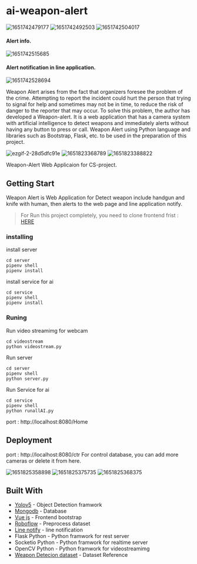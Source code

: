 # ai-weapon-alert
![1651742479177](https://user-images.githubusercontent.com/48666197/167086778-44551e4e-0b1a-46b7-b6a8-b26092e00604.jpg)
![1651742492503](https://user-images.githubusercontent.com/48666197/167086801-f476c5c1-fe5b-4274-a8e5-47c2614f36fb.jpg)
![1651742504017](https://user-images.githubusercontent.com/48666197/167086930-72a25570-5c4c-427b-a826-0372b035c406.jpg)

 #### Alert info.
 
![1651742515685](https://user-images.githubusercontent.com/48666197/167086823-a76b0114-fc5e-4c97-a9a2-b8bbbd28fe6c.jpg)


 #### Alert notification in line application.
 
![1651742528694](https://user-images.githubusercontent.com/48666197/167086831-fc86b1de-dc83-4858-a54b-6f58804d22b4.jpg)

Weapon Alert arises from the fact that organizers foresee the problem of the crime. Attempting to report the incident could hurt the person that trying to signal for help and sometimes may not be in time, to reduce the risk of danger to the reporter that may occur. To solve this problem, the author has developed a Weapon-alert. It is a web application that has a camera system with artificial intelligence to detect weapons and immediately alerts without having any button to press or call. Weapon Alert using Python language and libraries such as Bootstrap, Flask, etc. to be used in the preparation of this project.

![ezgif-2-28d5dfc91e](https://user-images.githubusercontent.com/48666197/167089336-d91f3fe4-8412-4d98-942d-ea39a7b49400.gif)
![1651823368789](https://user-images.githubusercontent.com/48666197/167090136-4cfe7955-7e3f-431d-bf47-3df8bf53ed00.jpg)
![1651823388822](https://user-images.githubusercontent.com/48666197/167090143-5254d424-2364-4c01-a111-6fbafcde25fc.jpg)

Weapon-Alert Web Applicaion for CS-project.

## Getting Start
Weapon Alert is Web Application for Detect weapon include handgun and knife with human, then alerts to the web page and line application notify.

> For Run this project completely, you need to clone frontend frist : [HERE](https://github.com/GunAyng/project-weapon-alert)

### installing
install server
```
cd server
pipenv shell
pipenv install
```
install service for ai
```
cd service
pipenv shell
pipenv install
```

### Runing
Run video streamimg for webcam
```
cd videostream
python videostream.py
```
Run server
```
cd server
pipenv shell
python server.py
```
Run Service for ai
```
cd service
pipenv shell
python runallAI.py
```

port : http://localhost:8080/Home

## Deployment

port : http://localhost:8080/ctr
For control database, you can add more cameras or delete it from here.

![1651825358898](https://user-images.githubusercontent.com/48666197/167095069-30286acc-5602-4ded-a868-8fc76bf23c14.jpg)
![1651825375735](https://user-images.githubusercontent.com/48666197/167095081-abfe4f54-52d7-4e3e-bd71-e3885dec4114.jpg)
![1651825368375](https://user-images.githubusercontent.com/48666197/167095087-d37aa3d3-14e4-40b5-b8f1-0bf565758adc.jpg)

## Built With

* [Yolov5](https://github.com/ultralytics/yolov5) - Object Detection framwork
* [Mongodb](https://www.mongodb.com/) - Database
* [Vue js](https://vuejs.org/) - Frontend bootstrap
* [Roboflow](https://roboflow.com/) - Preprocess dataset
* [Line notify](https://notify-bot.line.me/th/) - line notification
* Flask Python - Python framwork for rest server
* Socketio Python - Python framwork for realtime server
* OpenCV Python - Python framwork for videostreamimg
* [Weapon Detecion dataset](https://dasci.es/transferencia/open-data/24705/) - Dataset Reference
